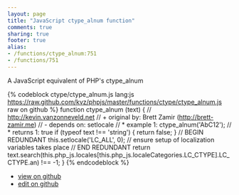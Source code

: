 ```yaml
---
layout: page
title: "JavaScript ctype_alnum function"
comments: true
sharing: true
footer: true
alias:
- /functions/ctype_alnum:751
- /functions/751
---
```

A JavaScript equivalent of PHP's ctype_alnum

{% codeblock ctype/ctype_alnum.js lang:js https://raw.github.com/kvz/phpjs/master/functions/ctype/ctype_alnum.js raw on github %}
function ctype_alnum (text) {
    // http://kevin.vanzonneveld.net
    // +   original by: Brett Zamir (http://brett-zamir.me)
    // -    depends on: setlocale
    // *     example 1: ctype_alnum('AbC12');
    // *     returns 1: true
    if (typeof text !== 'string') {
        return false;
    }
    // BEGIN REDUNDANT
    this.setlocale('LC_ALL', 0); // ensure setup of localization variables takes place
    // END REDUNDANT
    return text.search(this.php_js.locales[this.php_js.localeCategories.LC_CTYPE].LC_CTYPE.an) !== -1;
}
{% endcodeblock %}

 - [view on github](https://github.com/kvz/phpjs/blob/master/functions/ctype/ctype_alnum.js)
 - [edit on github](https://github.com/kvz/phpjs/edit/master/functions/ctype/ctype_alnum.js)
